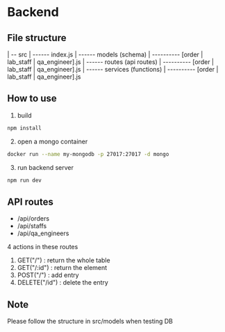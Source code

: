 # Backend

## File structure
| -- src
| ------ index.js
| ------ models (schema)
| ---------- [order | lab_staff | qa_engineer].js
| ------ routes (api routes)
| ---------- [order | lab_staff | qa_engineer].js
| ------ services (functions)
| ---------- [order | lab_staff | qa_engineer].js

## How to use
1. build
```bash
npm install
```
2. open a mongo container
```bash
docker run --name my-mongodb -p 27017:27017 -d mongo
```
3. run backend server
```bash
npm run dev
```

## API routes
- /api/orders
- /api/staffs
- /api/qa_engineers

4 actions in these routes

1. GET("/") : return the whole table
2. GET("/:id") : return the element
3. POST("/") : add entry
4. DELETE("/id") : delete the entry

## Note
Please follow the structure in src/models when testing DB